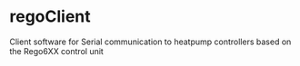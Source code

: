 # regoClient
Client software for Serial communication to heatpump controllers based on the Rego6XX control unit
